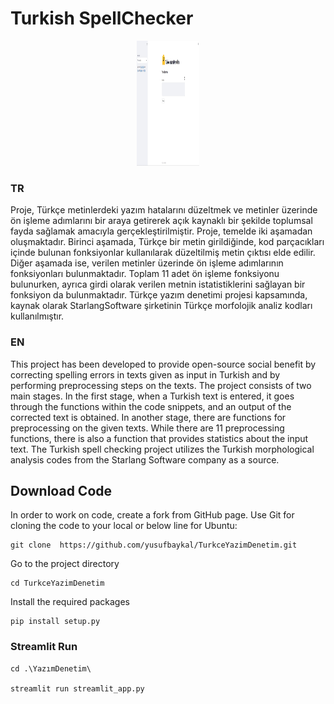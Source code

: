 # Turkish SpellChecker


<p align="center">
  <img width="100" height="200" src="./Images/image.jpg"/>
</p>



### TR


Proje, Türkçe metinlerdeki yazım hatalarını düzeltmek ve metinler üzerinde ön işleme adımlarını bir araya getirerek açık kaynaklı bir şekilde toplumsal fayda sağlamak amacıyla gerçekleştirilmiştir. Proje, temelde iki aşamadan oluşmaktadır. Birinci aşamada, Türkçe bir metin girildiğinde, kod parçacıkları içinde bulunan fonksiyonlar kullanılarak düzeltilmiş metin çıktısı elde edilir. Diğer aşamada ise, verilen metinler üzerinde ön işleme adımlarının fonksiyonları bulunmaktadır. Toplam 11 adet ön işleme fonksiyonu bulunurken, ayrıca girdi olarak verilen metnin istatistiklerini sağlayan bir fonksiyon da bulunmaktadır. Türkçe yazım denetimi projesi kapsamında, kaynak olarak StarlangSoftware şirketinin Türkçe morfolojik analiz kodları kullanılmıştır.

### EN
This project has been developed to provide open-source social benefit by correcting spelling errors in texts given as input in Turkish and by performing preprocessing steps on the texts. The project consists of two main stages. In the first stage, when a Turkish text is entered, it goes through the functions within the code snippets, and an output of the corrected text is obtained. In another stage, there are functions for preprocessing on the given texts. While there are 11 preprocessing functions, there is also a function that provides statistics about the input text. The Turkish spell checking project utilizes the Turkish morphological analysis codes from the Starlang Software company as a source.



## Download Code

In order to work on code, create a fork from GitHub page. Use Git for cloning the code to your local or below line for Ubuntu:

```
git clone  https://github.com/yusufbaykal/TurkceYazimDenetim.git
```

Go to the project directory

```
cd TurkceYazimDenetim
```
Install the required packages


```
pip install setup.py
```

### Streamlit Run

```
cd .\YazımDenetim\

streamlit run streamlit_app.py
```
